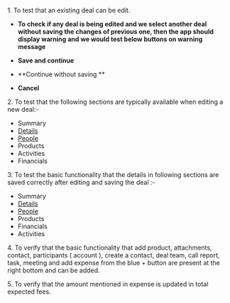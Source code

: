 1\. To test that an existing deal can be edit.

*   **To check if any deal is being edited and we select another deal without saving the changes of previous one, then the app should display warning and we would test below buttons on warning message**

*   **Save and continue**
*   **Continue without saving **
*   **Cancel**

  

2\. To test that the following sections are typically available when editing a new deal:- 

*   Summary 
*   [Details](http://kb.tier1crm.com/DealMgr/V2_0/DealMgrHelp/Content/A_User_Guide/Deal_Details.htm) 
*   [People](http://kb.tier1crm.com/DealMgr/V2_0/DealMgrHelp/Content/A_User_Guide/People_Section.htm) 
*   Products 
*   Activities
*   Financials 

3\. To test the basic functionality that the details in following sections are saved correctly after editing and saving the deal :-

*   Summary 
*   [Details](http://kb.tier1crm.com/DealMgr/V2_0/DealMgrHelp/Content/A_User_Guide/Deal_Details.htm) 
*   [People](http://kb.tier1crm.com/DealMgr/V2_0/DealMgrHelp/Content/A_User_Guide/People_Section.htm) 
*   Products 
*   Financials 
*   Activities

4\. To verify that the basic functionality that add product, attachments,  contact, participants ( account ), create a contact, deal team, call report, task, meeting and add expense from the blue + button are present at the right bottom and can be added.

5\. To verify that the amount mentioned in expense is updated in total expected fees.